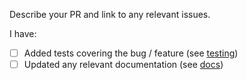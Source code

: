 Describe your PR and link to any relevant issues. 

I have:
 - [ ] Added tests covering the bug / feature (see [testing](https://github.com/arsmn/fastgql/blob/master/TESTING.md))
 - [ ] Updated any relevant documentation (see [docs](https://github.com/arsmn/fastgql/tree/master/docs/content))
